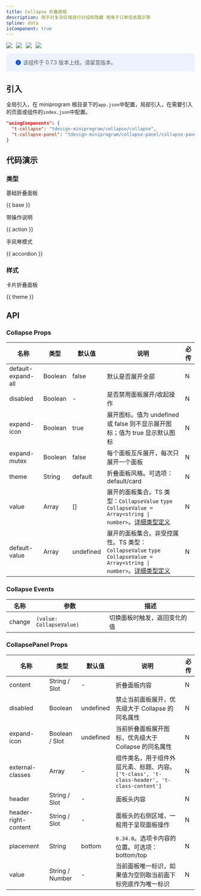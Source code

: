 ```yaml
---
title: Collapse 折叠面板
description: 用于对复杂区域进行分组和隐藏 常用于订单信息展示等
spline: data
isComponent: true
---
```


<span class="coverages-badge" style="margin-right: 10px"><img src="https://img.shields.io/badge/coverages%3A%20lines-100%25-blue" /></span><span class="coverages-badge" style="margin-right: 10px"><img src="https://img.shields.io/badge/coverages%3A%20functions-100%25-blue" /></span><span class="coverages-badge" style="margin-right: 10px"><img src="https://img.shields.io/badge/coverages%3A%20statements-99%25-blue" /></span><span class="coverages-badge" style="margin-right: 10px"><img src="https://img.shields.io/badge/coverages%3A%20branches-87%25-blue" /></span>

<div style="background: #ecf2fe; display: flex; align-items: center; line-height: 20px; padding: 14px 24px; border-radius: 3px; color: #555a65">
  <svg fill="none" viewBox="0 0 16 16" width="16px" height="16px" style="margin-right: 5px">
    <path fill="#0052d9" d="M8 15A7 7 0 108 1a7 7 0 000 14zM7.4 4h1.2v1.2H7.4V4zm.1 2.5h1V12h-1V6.5z" fillOpacity="0.9"></path>
  </svg>
  该组件于 0.7.3 版本上线，请留意版本。
</div>

## 引入

全局引入，在 miniprogram 根目录下的`app.json`中配置，局部引入，在需要引入的页面或组件的`index.json`中配置。

```json
"usingComponents": {
  "t-collapse": "tdesign-miniprogram/collapse/collapse",
  "t-collapse-panel": "tdesign-miniprogram/collapse-panel/collapse-panel"
}
```

## 代码演示

### 类型

基础折叠面板

{{ base }}

带操作说明

{{ action }}

手风琴模式

{{ accordion }}

### 样式

卡片折叠面板

{{ theme }}

## API

### Collapse Props

 名称                 | 类型      | 默认值       | 说明                                                                                                                                                                            | 必传 
--------------------|---------|-----------|-------------------------------------------------------------------------------------------------------------------------------------------------------------------------------|----
 default-expand-all | Boolean | false     | 默认是否展开全部                                                                                                                                                                      | N  
 disabled           | Boolean | -         | 是否禁用面板展开/收起操作                                                                                                                                                                 | N  
 expand-icon        | Boolean | true      | 展开图标。值为 undefined 或 false 则不显示展开图标；值为 true 显示默认图标                                                                                                                             | N  
 expand-mutex       | Boolean | false     | 每个面板互斥展开，每次只展开一个面板                                                                                                                                                            | N  
 theme              | String  | default   | 折叠面板风格。可选项：default/card                                                                                                                                                       | N  
 value              | Array   | []        | 展开的面板集合。TS 类型：`CollapseValue` `type CollapseValue = Array<string \| number>`。[详细类型定义](https://github.com/Tencent/tdesign-miniprogram/tree/develop/src/collapse/type.ts)       | N  
 default-value      | Array   | undefined | 展开的面板集合。非受控属性。TS 类型：`CollapseValue` `type CollapseValue = Array<string \| number>`。[详细类型定义](https://github.com/Tencent/tdesign-miniprogram/tree/develop/src/collapse/type.ts) | N  

### Collapse Events

 名称     | 参数                       | 描述             
--------|--------------------------|----------------
 change | `(value: CollapseValue)` | 切换面板时触发，返回变化的值 

### CollapsePanel Props

 名称                   | 类型              | 默认值       | 说明                                                                     | 必传 
----------------------|-----------------|-----------|------------------------------------------------------------------------|----
 content              | String / Slot   | -         | 折叠面板内容                                                                 | N  
 disabled             | Boolean         | undefined | 禁止当前面板展开，优先级大于 Collapse 的同名属性                                          | N  
 expand-icon          | Boolean / Slot  | undefined | 当前折叠面板展开图标，优先级大于 Collapse 的同名属性                                        | N  
 external-classes     | Array           | -         | 组件类名，用于组件外层元素、标题、内容。`['t-class', 't-class-header', 't-class-content']` | N  
 header               | String / Slot   | -         | 面板头内容                                                                  | N  
 header-right-content | String / Slot   | -         | 面板头的右侧区域，一般用于呈现面板操作                                                    | N  
 placement            | String          | bottom    | `0.34.0`。选项卡内容的位置。可选项：bottom/top                                       | N  
 value                | String / Number | -         | 当前面板唯一标识，如果值为空则取当前面下标兜底作为唯一标识                                          | N  
